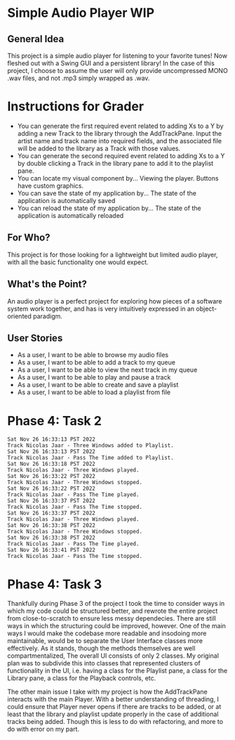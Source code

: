 # Simple Audio Player WIP

## General Idea

This project is a simple audio player for listening to your
favorite tunes! Now fleshed out with a Swing GUI and a persistent library!
In the case of this project, I choose to assume the user will only provide uncompressed
MONO .wav files, and not .mp3 simply wrapped as .wav. 

# Instructions for Grader

- You can generate the first required event related to adding Xs to a Y by adding a new Track to the library
through the AddTrackPane. Input the artist name and track name into required fields, and the associated
file will be added to the library as a Track with those values.
- You can generate the second required event related to adding Xs to a Y by double clicking a Track in
the library pane to add it to the playlist pane.
- You can locate my visual component by... Viewing the player. Buttons have custom graphics.
- You can save the state of my application by... The state of the application is automatically saved
- You can reload the state of my application by... The state of the application is automatically reloaded

## For Who?

This project is for those looking for a lightweight but
limited audio player, with all the basic functionality one
would expect.

## What's the Point?

An audio player is a perfect project for exploring how pieces
of a software system work together, and has is very intuitively
expressed in an object-oriented paradigm.


## User Stories

* As a user, I want to be able to browse my audio files
* As a user, I want to be able to add a track to my queue
* As a user, I want to be able to view the next track in my queue
* As a user, I want to be able to play and pause a track
* As a user, I want to be able to create and save a playlist
* As a user, I want to be able to load a playlist from file

# Phase 4: Task 2

```Sat Nov 26 16:29:33 PST 2022
Sat Nov 26 16:33:13 PST 2022
Track Nicolas Jaar - Three Windows added to Playlist.
Sat Nov 26 16:33:13 PST 2022
Track Nicolas Jaar - Pass The Time added to Playlist.
Sat Nov 26 16:33:18 PST 2022
Track Nicolas Jaar - Three Windows played.
Sat Nov 26 16:33:22 PST 2022
Track Nicolas Jaar - Three Windows stopped.
Sat Nov 26 16:33:22 PST 2022
Track Nicolas Jaar - Pass The Time played.
Sat Nov 26 16:33:37 PST 2022
Track Nicolas Jaar - Pass The Time stopped.
Sat Nov 26 16:33:37 PST 2022
Track Nicolas Jaar - Three Windows played.
Sat Nov 26 16:33:38 PST 2022
Track Nicolas Jaar - Three Windows stopped.
Sat Nov 26 16:33:38 PST 2022
Track Nicolas Jaar - Pass The Time played.
Sat Nov 26 16:33:41 PST 2022
Track Nicolas Jaar - Pass The Time stopped.
```

# Phase 4: Task 3

Thankfully during Phase 3 of the project I took the time to consider ways
in which my code could be structured better, and rewrote the entire
project from close-to-scratch to ensure less messy dependecies. There are
still ways in which the structuring could be improved, however.
One of the main ways I would make the codebase more readable and insodoing
more maintainable, would be to separate the User Interface classes more
effectively. As it stands, though the methods themselves are well compartmentalized,
The overall UI consists of only 2 classes. My original plan was to subdivide
this into classes that represented clusters of functionality in the UI,
i.e. having a class for the Playlist pane, a class for the Library pane,
a class for the Playback controls, etc. 

The other main issue I take with my project is how the AddTrackPane interacts
with the main Player. With a better understanding of threading, I could ensure
that Player never opens if there are tracks to be added, or at least that
the library and playlist update properly in the case of additional tracks being
added. Though this is less to do with refactoring, and more to do with error on 
my part.
